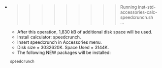 * >>>>>>>>> Running inst-std-accessories-calc-speedcrunch.sh ...
  * After this operation, 1,830 kB of additional disk space will be used.
  * Install calculator: speedcrunch.
  * Insert speedcrunch in Accessories menu.
  * Disk size = 3032620K. Space Used = 3144K.
  * The following NEW packages will be installed:
  ```bash
  speedcrunch
  ```
